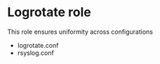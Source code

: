 # Logrotate role

This role ensures uniformity across configurations

- logrotate.conf
- rsyslog.conf
